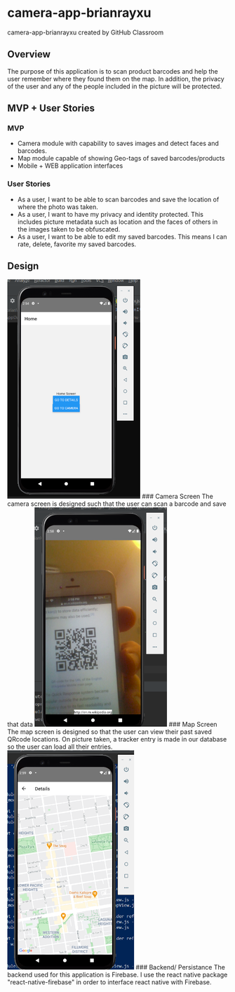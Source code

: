 # camera-app-brianrayxu
camera-app-brianrayxu created by GitHub Classroom

## Overview
The purpose of this application is to scan product barcodes and help the user remember where they found them on the map. In addition, the privacy of the user and any of the people included in the picture will be protected.

## MVP + User Stories
### MVP
- Camera module with capability to saves images and detect faces and barcodes.
- Map module capable of showing Geo-tags of saved barcodes/products
- Mobile + WEB application interfaces

### User Stories
- As a user, I want to be able to scan barcodes and save the location of where the photo was taken.
- As a user, I want to have my privacy and identity protected. This includes picture metadata such as location and the faces of others in the images taken to be obfuscated. 
- As a user, I want to be able to edit my saved barcodes. This means I can rate, delete, favorite my saved barcodes.
 
## Design
<img src="Images/Homescreen.PNG" alt="Home" height="500" />
### Camera Screen
The camera screen is designed such that the user can scan a barcode and save that data
<img src="Images/Camerascreen.PNG" alt="Camera" height="500"/>
### Map Screen
The map screen is designed so that the user can view their past saved QRcode locations. On picture taken, a tracker entry is made in our database so the user can load all their entries.
<img src="Images/Mapscreen.PNG" alt="Map" height="500"/>
### Backend/ Persistance
The backend used for this application is Firebase. I use the react native package "react-native-firebase" in order to interface react native with Firebase.
